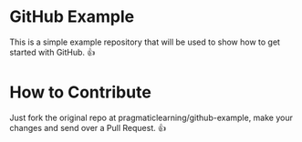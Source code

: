 GitHub Example
==============

This is a simple example repository that will be used to show how to get started with GitHub. :+1:

How to Contribute
=================

Just fork the original repo at pragmaticlearning/github-example, make your changes and send over a Pull Request. :+1:
